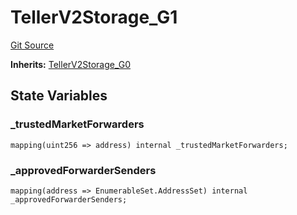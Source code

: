 # TellerV2Storage_G1
[Git Source](https://github.com/teller-protocol/teller-protocol-v2/blob/06ebc3cc034145956680b0db36c29ffb293ae345/contracts/TellerV2Storage.sol)

**Inherits:**
[TellerV2Storage_G0](/contracts/TellerV2Storage.sol/abstract.TellerV2Storage_G0.md)


## State Variables
### _trustedMarketForwarders

```solidity
mapping(uint256 => address) internal _trustedMarketForwarders;
```


### _approvedForwarderSenders

```solidity
mapping(address => EnumerableSet.AddressSet) internal _approvedForwarderSenders;
```


